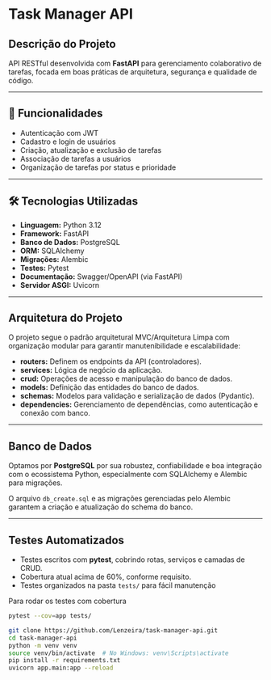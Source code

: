 # Task Manager API

## Descrição do Projeto  
API RESTful desenvolvida com **FastAPI** para gerenciamento colaborativo de tarefas, focada em boas práticas de arquitetura, segurança e qualidade de código.

---

## 🚀 Funcionalidades

- Autenticação com JWT 
- Cadastro e login de usuários 
- Criação, atualização e exclusão de tarefas 
- Associação de tarefas a usuários 
- Organização de tarefas por status e prioridade 

---

## 🛠 Tecnologias Utilizadas

- **Linguagem:** Python 3.12 
- **Framework:** FastAPI 
- **Banco de Dados:** PostgreSQL 
- **ORM:** SQLAlchemy 
- **Migrações:** Alembic 
- **Testes:** Pytest 
- **Documentação:** Swagger/OpenAPI (via FastAPI) 
- **Servidor ASGI:** Uvicorn 

---

## Arquitetura do Projeto

O projeto segue o padrão arquitetural MVC/Arquitetura Limpa com organização modular para garantir manutenibilidade e escalabilidade:

- **routers:** Definem os endpoints da API (controladores). 
- **services:** Lógica de negócio da aplicação. 
- **crud:** Operações de acesso e manipulação do banco de dados. 
- **models:** Definição das entidades do banco de dados. 
- **schemas:** Modelos para validação e serialização de dados (Pydantic). 
- **dependencies:** Gerenciamento de dependências, como autenticação e conexão com banco. 

---

## Banco de Dados

Optamos por **PostgreSQL** por sua robustez, confiabilidade e boa integração com o ecossistema Python, especialmente com SQLAlchemy e Alembic para migrações.

O arquivo `db_create.sql` e as migrações gerenciadas pelo Alembic garantem a criação e atualização do schema do banco.

---

## Testes Automatizados

- Testes escritos com **pytest**, cobrindo rotas, serviços e camadas de CRUD. 
- Cobertura atual acima de 60%, conforme requisito. 
- Testes organizados na pasta `tests/` para fácil manutenção 

Para rodar os testes com cobertura 
```bash
pytest --cov=app tests/

git clone https://github.com/Lenzeira/task-manager-api.git
cd task-manager-api
python -m venv venv
source venv/bin/activate  # No Windows: venv\Scripts\activate
pip install -r requirements.txt
uvicorn app.main:app --reload
